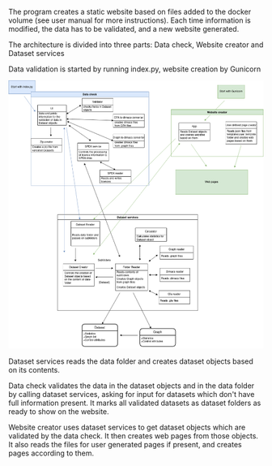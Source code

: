The program creates a static website based on files added to the docker volume (see user manual for more instructions). Each time information is modified, the data has to be validated, and a new website generated.

The architecture is divided into three parts: Data check, Website creator and Dataset services

Data validation is started by running index.py, website creation by Gunicorn

![Architecture](./pictures/architecture.png)

Dataset services reads the data folder and creates dataset objects based on its contents.

Data check validates the data in the dataset objects and in the data folder by calling dataset services, asking for input for datasets which don't have full information present. It marks all validated datasets as dataset folders as ready to show on the website.

Website creator uses dataset services to get dataset objects which are validated by the data check. It then creates web pages from those objects. It also reads the files for user generated pages if present, and creates pages according to them.
